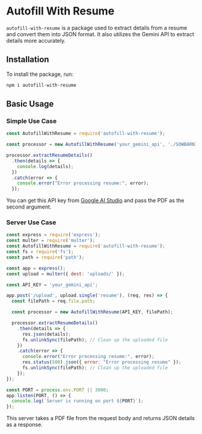 # Autofill With Resume

`autofill-with-resume` is a package used to extract details from a resume and convert them into JSON format. It also utilizes the Gemini API to extract details more accurately.

## Installation

To install the package, run:

```bash
npm i autofill-with-resume
```


## Basic Usage

### Simple Use Case

```javascript
const AutofillWithResume = require('autofill-with-resume');

const processor = new AutofillWithResume('your_gemini_api', './SOWBARNIKA.pdf');

processor.extractResumeDetails()
  .then(details => {
    console.log(details);
  })
  .catch(error => {
    console.error("Error processing resume:", error);
  });
```

You can get this API key from [Google AI Studio](https://aistudio.google.com/app/apikey) and pass the PDF as the second argument.

### Server Use Case

```javascript
const express = require('express');
const multer = require('multer');
const AutofillWithResume = require('autofill-with-resume');
const fs = require('fs');
const path = require('path');

const app = express();
const upload = multer({ dest: 'uploads/' });

const API_KEY = 'your_gemini_api';

app.post('/upload', upload.single('resume'), (req, res) => {
  const filePath = req.file.path;

  const processor = new AutofillWithResume(API_KEY, filePath);

  processor.extractResumeDetails()
    .then(details => {
      res.json(details);
      fs.unlinkSync(filePath); // Clean up the uploaded file
    })
    .catch(error => {
      console.error("Error processing resume:", error);
      res.status(500).json({ error: "Error processing resume" });
      fs.unlinkSync(filePath); // Clean up the uploaded file
    });
});

const PORT = process.env.PORT || 3000;
app.listen(PORT, () => {
  console.log(`Server is running on port ${PORT}`);
});
```

This server takes a PDF file from the request body and returns JSON details as a response.